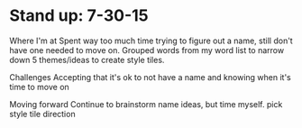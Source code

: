 # Stand up: 7-30-15

Where I'm at
Spent way too much time trying to figure out a name, still don't have one
needed to move on.
Grouped words from my word list to narrow down 5 themes/ideas to create 
style tiles.

Challenges
Accepting that it's ok to not have a name and knowing when 
it's time to move on


Moving forward
Continue to brainstorm name ideas, but time myself. 
pick style tile direction
